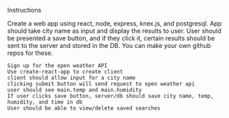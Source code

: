 Instructions

Create a web app using react, node, express, knex.js, and postgresql. App should take city name as input and display the results to user. User should be presented a save button, and if they click it, certain results should be sent to the server and stored in the DB. You can make your own github repos for these.

    Sign up for the open weather API
    Use create-react-app to create client
    client should allow input for a city name
    clicking submit button will send request to open weather api
    user should see main.temp and main.humidity
    If user clicks save button, server/db should save city name, temp, humidity, and time in db
    User should be able to view/delete saved searches

